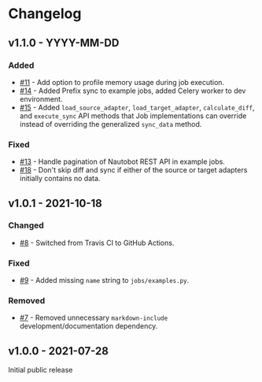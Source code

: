 # Changelog

## v1.1.0 - YYYY-MM-DD

### Added

- [#11](https://github.com/nautobot/nautobot-plugin-ssot/issues/11) - Add option to profile memory usage during job execution.
- [#14](https://github.com/nautobot/nautobot-plugin-ssot/pull/14) - Added Prefix sync to example jobs, added Celery worker to dev environment.
- [#15](https://github.com/nautobot/nautobot-plugin-ssot/pull/15) - Added `load_source_adapter`, `load_target_adapter`, `calculate_diff`, and `execute_sync` API methods that Job implementations can override instead of overriding the generalized `sync_data` method.

### Fixed

- [#13](https://github.com/nautobot/nautobot-plugin-ssot/issues/13) - Handle pagination of Nautobot REST API in example jobs.
- [#18](https://github.com/nautobot/nautobot-plugin-ssot/pull/18) - Don't skip diff and sync if either of the source or target adapters initially contains no data.

## v1.0.1 - 2021-10-18

### Changed

- [#8](https://github.com/nautobot/nautobot-plugin-ssot/pull/8) - Switched from Travis CI to GitHub Actions.

### Fixed

- [#9](https://github.com/nautobot/nautobot-plugin-ssot/pull/9) - Added missing `name` string to `jobs/examples.py`.

### Removed

- [#7](https://github.com/nautobot/nautobot-plugin-ssot/pull/7) - Removed unnecessary `markdown-include` development/documentation dependency.

## v1.0.0 - 2021-07-28

Initial public release
